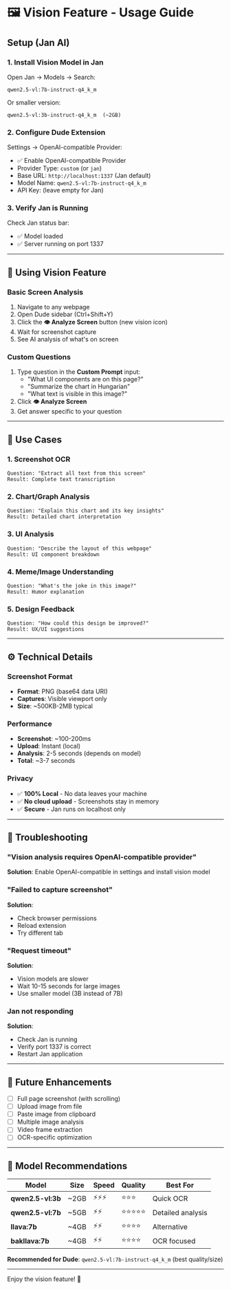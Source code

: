 # 🖼️ Vision Feature - Usage Guide

## Setup (Jan AI)

### 1. Install Vision Model in Jan

Open Jan → Models → Search:
```
qwen2.5-vl:7b-instruct-q4_k_m
```

Or smaller version:
```
qwen2.5-vl:3b-instruct-q4_k_m  (~2GB)
```

### 2. Configure Dude Extension

Settings → OpenAI-compatible Provider:
- ✅ Enable OpenAI-compatible Provider
- Provider Type: `custom` (or `jan`)
- Base URL: `http://localhost:1337` (Jan default)
- Model Name: `qwen2.5-vl:7b-instruct-q4_k_m`
- API Key: (leave empty for Jan)

### 3. Verify Jan is Running

Check Jan status bar:
- ✅ Model loaded
- ✅ Server running on port 1337

---

## 📸 Using Vision Feature

### Basic Screen Analysis

1. Navigate to any webpage
2. Open Dude sidebar (Ctrl+Shift+Y)
3. Click the **👁️ Analyze Screen** button (new vision icon)
4. Wait for screenshot capture
5. See AI analysis of what's on screen

### Custom Questions

1. Type question in the **Custom Prompt** input:
   - "What UI components are on this page?"
   - "Summarize the chart in Hungarian"
   - "What text is visible in this image?"
2. Click **👁️ Analyze Screen**
3. Get answer specific to your question

---

## 🎯 Use Cases

### 1. **Screenshot OCR**
```
Question: "Extract all text from this screen"
Result: Complete text transcription
```

### 2. **Chart/Graph Analysis**
```
Question: "Explain this chart and its key insights"
Result: Detailed chart interpretation
```

### 3. **UI Analysis**
```
Question: "Describe the layout of this webpage"
Result: UI component breakdown
```

### 4. **Meme/Image Understanding**
```
Question: "What's the joke in this image?"
Result: Humor explanation
```

### 5. **Design Feedback**
```
Question: "How could this design be improved?"
Result: UX/UI suggestions
```

---

## ⚙️ Technical Details

### Screenshot Format
- **Format**: PNG (base64 data URI)
- **Captures**: Visible viewport only
- **Size**: ~500KB-2MB typical

### Performance
- **Screenshot**: ~100-200ms
- **Upload**: Instant (local)
- **Analysis**: 2-5 seconds (depends on model)
- **Total**: ~3-7 seconds

### Privacy
- ✅ **100% Local** - No data leaves your machine
- ✅ **No cloud upload** - Screenshots stay in memory
- ✅ **Secure** - Jan runs on localhost only

---

## 🐛 Troubleshooting

### "Vision analysis requires OpenAI-compatible provider"
**Solution**: Enable OpenAI-compatible in settings and install vision model

### "Failed to capture screenshot"
**Solution**: 
- Check browser permissions
- Reload extension
- Try different tab

### "Request timeout"
**Solution**:
- Vision models are slower
- Wait 10-15 seconds for large images
- Use smaller model (3B instead of 7B)

### Jan not responding
**Solution**:
- Check Jan is running
- Verify port 1337 is correct
- Restart Jan application

---

## 🚀 Future Enhancements

- [ ] Full page screenshot (with scrolling)
- [ ] Upload image from file
- [ ] Paste image from clipboard
- [ ] Multiple image analysis
- [ ] Video frame extraction
- [ ] OCR-specific optimization

---

## 📝 Model Recommendations

| Model | Size | Speed | Quality | Best For |
|-------|------|-------|---------|----------|
| **qwen2.5-vl:3b** | ~2GB | ⚡⚡⚡ | ⭐⭐⭐ | Quick OCR |
| **qwen2.5-vl:7b** | ~5GB | ⚡⚡ | ⭐⭐⭐⭐⭐ | Detailed analysis |
| **llava:7b** | ~4GB | ⚡⚡ | ⭐⭐⭐⭐ | Alternative |
| **bakllava:7b** | ~4GB | ⚡⚡ | ⭐⭐⭐⭐ | OCR focused |

**Recommended for Dude**: `qwen2.5-vl:7b-instruct-q4_k_m` (best quality/size)

---

Enjoy the vision feature! 🎉
